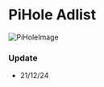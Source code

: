 # PiHole Adlist

![PiHoleImage](https://www.clipartmax.com/png/small/296-2965097_network-wide-ad-blocking-via-your-own-linux-hardware-pihole-logo.png)

### Update
- 21/12/24
